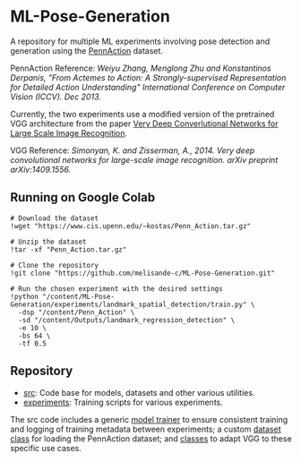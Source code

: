 # ML-Pose-Generation

A repository for multiple ML experiments involving pose detection and generation using the [PennAction](http://dreamdragon.github.io/PennAction/) dataset.

PennAction Reference: *Weiyu Zhang, Menglong Zhu and Konstantinos Derpanis,  "From
Actemes to Action: A Strongly-supervised Representation for
Detailed Action Understanding" International Conference on
Computer Vision (ICCV). Dec 2013.*

Currently, the two experiments use a modified version of the pretrained VGG architecture from the paper [Very Deep Converlutional Networks for Large Scale Image Recognition](https://arxiv.org/pdf/1409.1556.pdf).

VGG Reference: *Simonyan, K. and Zisserman, A., 2014. Very deep convolutional networks for large-scale image recognition. arXiv preprint arXiv:1409.1556.*

## Running on Google Colab

```
# Download the dataset
!wget "https://www.cis.upenn.edu/~kostas/Penn_Action.tar.gz"

# Unzip the dataset
!tar -xf "Penn_Action.tar.gz"

# Clone the repository
!git clone "https://github.com/melisande-c/ML-Pose-Generation.git"

# Run the chosen experiment with the desired settings
!python "/content/ML-Pose-Generation/experiments/landmark_spatial_detection/train.py" \
  -dsp "/content/Penn_Action" \
  -sd "/content/Outputs/landmark_regression_detection" \
  -e 10 \
  -bs 64 \
  -tf 0.5
```

## Repository

* [src](src): Code base for models, datasets and other various utilities.
* [experiments](experiments): Training scripts for various experiments.

The src code includes a generic [model trainer](src/utils/ModelTrainer.py) to ensure consistent training and logging of training metadata between experiments; a custom [dataset class](src/data/datasets.py) for loading the PennAction dataset; and [classes](src/models/VGGMod.py) to adapt VGG to these specific use cases.
